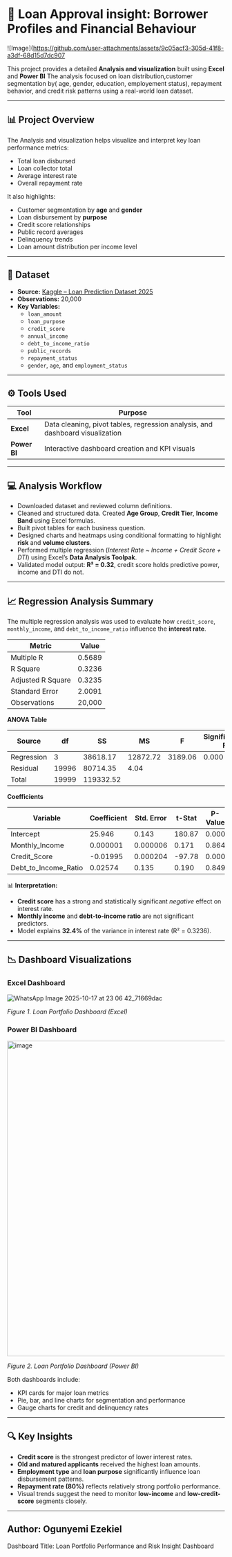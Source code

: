 # 🏦 Loan Approval insight: Borrower Profiles and Financial Behaviour

![Image](https://github.com/user-attachments/assets/9c05acf3-305d-41f8-a3df-68d15d7dc907

This project provides a detailed **Analysis and visualization** built using **Excel** and **Power BI**
The analysis focused on loan distribution,customer segmentation by( age, gender, education, employement status), repayment behavior, and credit risk patterns using a real-world loan dataset.

---

## 📊 Project Overview

The Analysis and visualization helps visualize and interpret key loan performance metrics:
- Total loan disbursed  
- Loan collector total  
- Average interest rate
- Overall repayment rate 

It also highlights:
- Customer segmentation by **age** and **gender**
- Loan disbursement by **purpose**
- Credit score relationships
- Public record averages
- Delinquency trends
- Loan amount distribution per income level

---

## 🧮 Dataset

- **Source:** [Kaggle – Loan Prediction Dataset 2025](https://www.kaggle.com/datasets/nabihazahid/loan-prediction-dataset-2025)
- **Observations:** 20,000  
- **Key Variables:**
  - `loan_amount`
  - `loan_purpose`
  - `credit_score`
  - `annual_income`
  - `debt_to_income_ratio`
  - `public_records`
  - `repayment_status`
  - `gender`, `age`, and `employment_status`

---

## ⚙️ Tools Used

| Tool | Purpose |
|------|----------|
| **Excel** | Data cleaning, pivot tables, regression analysis, and dashboard visualization |
| **Power BI** | Interactive dashboard creation and KPI visuals |

---
## 💻 Analysis Workflow

- Downloaded dataset and reviewed column definitions.  
- Cleaned and structured data. Created **Age Group**, **Credit Tier**, **Income Band** using Excel formulas.  
- Built pivot tables for each business question.  
- Designed charts and heatmaps using conditional formatting to highlight **risk** and **volume clusters**.  
- Performed multiple regression (*Interest Rate ~ Income + Credit Score + DTI*) using Excel’s **Data Analysis Toolpak**.  
- Validated model output: **R² = 0.32**, credit score holds predictive power, income and DTI do not.
---

## 📈 Regression Analysis Summary

The multiple regression analysis was used to evaluate how `credit_score`, `monthly_income`, and `debt_to_income_ratio` influence the **interest rate**.

| Metric | Value |
|---------|-------|
| Multiple R | 0.5689 |
| R Square | 0.3236 |
| Adjusted R Square | 0.3235 |
| Standard Error | 2.0091 |
| Observations | 20,000 |

**ANOVA Table**

| Source | df | SS | MS | F | Significance F |
|---------|----|----|----|---|----------------|
| Regression | 3 | 38618.17 | 12872.72 | 3189.06 | 0.000 |
| Residual | 19996 | 80714.35 | 4.04 |  |  |
| Total | 19999 | 119332.52 |  |  |  |

**Coefficients**

| Variable | Coefficient | Std. Error | t-Stat | P-Value | Lower 95% | Upper 95% |
|-----------|-------------|-------------|---------|----------|------------|------------|
| Intercept | 25.946 | 0.143 | 180.87 | 0.000 | 25.665 | 26.227 |
| Monthly_Income | 0.000001 | 0.000006 | 0.171 | 0.864 | -0.000011 | 0.000013 |
| Credit_Score | -0.01995 | 0.000204 | -97.78 | 0.000 | -0.02035 | -0.01955 |
| Debt_to_Income_Ratio | 0.02574 | 0.135 | 0.190 | 0.849 | -0.239 | 0.291 |

📊 **Interpretation:**
- **Credit score** has a strong and statistically significant *negative* effect on interest rate.
- **Monthly income** and **debt-to-income ratio** are not significant predictors.
- Model explains **32.4%** of the variance in interest rate (R² = 0.3236).

---

## 📉 Dashboard Visualizations

### Excel Dashboard
![WhatsApp Image 2025-10-17 at 23 06 42_71669dac](https://github.com/user-attachments/assets/a805a242-5509-4c82-a4ee-517bba6f4fb3)

*Figure 1. Loan Portfolio Dashboard (Excel)*  

### Power BI Dashboard
<img width="1262" height="729" alt="image" src="https://github.com/user-attachments/assets/93dee289-70d7-4e86-95fb-6a116619bd39" />
  
*Figure 2. Loan Portfolio Dashboard (Power BI)*  

Both dashboards include:
- KPI cards for major loan metrics  
- Pie, bar, and line charts for segmentation and performance  
- Gauge charts for credit and delinquency rates  

---

## 🔍 Key Insights

- **Credit score** is the strongest predictor of lower interest rates.
- **Old and matured applicants** received the highest loan amounts.
- **Employment type** and **loan purpose** significantly influence loan disbursement patterns.
- **Repayment rate (80%)** reflects relatively strong portfolio performance.
- Visual trends suggest the need to monitor **low-income** and **low-credit-score** segments closely.

---



  ## Author: Ogunyemi Ezekiel
Dashboard Title: Loan Portfolio Performance and Risk Insight Dashboard

